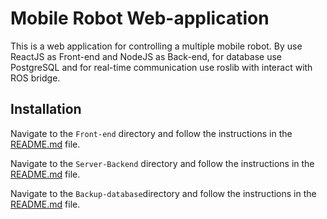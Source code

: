# Mobile Robot Web-application

This is a web application for controlling a multiple mobile robot. By use ReactJS as Front-end and NodeJS as Back-end, for database use PostgreSQL and for real-time communication use roslib with interact with ROS bridge.

## Installation

Navigate to the `Front-end` directory and follow the instructions in the [README.md](Front-end/README.md) file.

Navigate to the `Server-Backend` directory and follow the instructions in the [README.md](Server-Backend/README.md) file.

Navigate to the `Backup-database`directory and follow the instructions in the [README.md](Backup-database/README.md) file.




